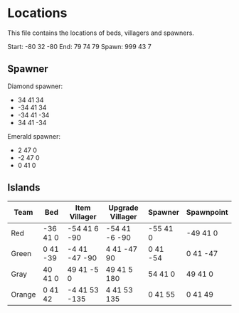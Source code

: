 # Locations
This file contains the locations of beds, villagers and spawners.

Start: -80 32 -80
End: 79 74 79
Spawn: 999 43 7

## Spawner
Diamond spawner:
- 34 41 34
- -34 41 34
- -34 41 -34
- 34 41 -34

Emerald spawner:
- 2 47 0
- -2 47 0
- 0 41 0

## Islands
| Team   | Bed      | Item Villager | Upgrade Villager | Spawner  | Spawnpoint |
|--------|----------|---------------|------------------|----------|------------|
| Red    | -36 41 0 | -54 41 6 -90  | -54 41 -6 -90    | -55 41 0 | -49 41 0   |
| Green  | 0 41 -39 | -4 41 -47 -90 | 4 41 -47 90      | 0 41 -54 | 0 41 -47   |
| Gray   | 40 41 0  | 49 41 -5 0    | 49 41 5 180      | 54 41 0  | 49 41 0    |
| Orange | 0 41 42  | -4 41 53 -135 | 4 41 53 135      | 0 41 55  | 0 41 49    |